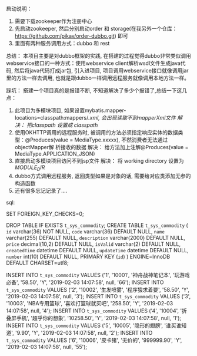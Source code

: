 启动说明：
  1. 需要下载zookeeper作为注册中心
  2. 先启动zookeeper, 然后分别启动order 和 storage(在我另外一个仓库：https://github.com/pikav/order-dubbo.git) 即可
  3. 里面有两种服务调用方式：dubbo 和 rest 
  
总结：
  本项目主要是对dubbo框架的实践, 在搭建的过程觉得dubbo非常类似调用webservice接口的一种方式：使用webservice client解析wsdl文件生成java代码, 然后将java代码打成jar包, 引入进项目, 项目调用webservice接口就像调用jar里的方法一样去调用, 也就是跟dubbo一样调用远程服务就像调用本地方法一样。
  
踩坑：
  搭建一个项目真的是报错不断, 不知道解决了多少个报错了,总结一下这几点：
  1. 此项目为多模块项目, 如果设置mybatis.mapper-locations=classpath:mappers/*.xml, 会出现读取不到mapperXml文件
     解决： 把classpath 设置成 classpath*
  2. 使用OKHTTP调用的远程服务时, 被调用的方法必须指定响应实体的数据类型：@Produces(value = MediaType.xxxxx), 不然消费者无法通过   objectMapper解      析接收的数据
     解决： 给方法加上注解@Produces(value = MediaType.APPLICATION_JSON)
  3. 直接启动多模块项目访问不到jsp文件
     解决： 将 working directory 设置为 $MODULE_DIR$
  4. dubbo方式调用远程服务, 返回类型如果是对象的话, 需要给对应类添加无参的构造函数
  5. 还有很多忘记记录了....

sql:

SET FOREIGN_KEY_CHECKS=0;

DROP TABLE IF EXISTS `t_sys_commodity`;
CREATE TABLE `t_sys_commodity` (
  `id` varchar(36) NOT NULL,
  `code` varchar(36) DEFAULT NULL,
  `name` varchar(255) DEFAULT NULL,
  `description` varchar(2000) DEFAULT NULL,
  `price` decimal(10,2) DEFAULT NULL,
  `isValid` varchar(2) DEFAULT NULL,
  `createdTime` datetime DEFAULT NULL,
  `updateTime` datetime DEFAULT NULL,
  `number` int(10) DEFAULT NULL,
  PRIMARY KEY (`id`)
) ENGINE=InnoDB DEFAULT CHARSET=utf8;

INSERT INTO `t_sys_commodity` VALUES ('1', '10001', '神舟战神笔记本', '玩游戏必备', '58.50', 'Y', '2019-02-03 14:07:58', null, '66');
INSERT INTO `t_sys_commodity` VALUES ('2', '10002', '生发喷雾', '程序猿求着要', '58.50', 'Y', '2019-02-03 14:07:58', null, '3');
INSERT INTO `t_sys_commodity` VALUES ('3', '10003', 'NBA专用篮球', '喜欢打篮球就买吧', '258.50', 'Y', '2019-02-03 14:07:58', null, '4');
INSERT INTO `t_sys_commodity` VALUES ('4', '10004', '折叠屏手机', '超乎你的想象', '10258.50', 'Y', '2019-02-03 14:07:58', null, '1');
INSERT INTO `t_sys_commodity` VALUES ('5', '10005', '隐形的翅膀', '谁买谁知道', '9.90', 'Y', '2019-02-03 14:07:58', null, '2');
INSERT INTO `t_sys_commodity` VALUES ('6', '10006', '皮卡猪', '无价的', '999999.90', 'Y', '2019-02-03 14:07:58', null, '55');


